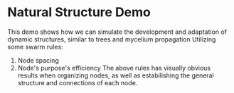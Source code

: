# Natural Structure Demo
This demo shows how we can simulate the development and adaptation of dynamic structures, similar to trees and mycelium propagation
Utilizing some swarm rules:
1. Node spacing
2. Node's purpose's efficiency
The above rules has visually obvious results when organizing nodes, as well as estabilishing the general structure and connections of each node.